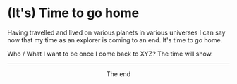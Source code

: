 # (It's) Time to go home

Having travelled and lived on various planets in various universes I can say now that my time as an explorer is coming to an end. It's time to go home.

Who / What I want to be once I come back to XYZ? 
The time will show. 

********

<center>The end</center>

